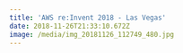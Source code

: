 ```yaml
---
title: 'AWS re:Invent 2018 - Las Vegas'
date: 2018-11-26T21:33:10.672Z
image: /media/img_20181126_112749_480.jpg
---
```


